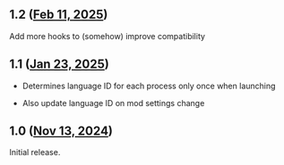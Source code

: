 ## 1.2 ([Feb 11, 2025](https://github.com/ramensoftware/windhawk-mods/blob/99736f85dcf4a3e189d4a38b807977544d4082be/mods/per-app-language-preferences.wh.cpp))

Add more hooks to (somehow) improve compatibility

## 1.1 ([Jan 23, 2025](https://github.com/ramensoftware/windhawk-mods/blob/c2fe499b39ef859de2618237086dc6520b53a754/mods/per-app-language-preferences.wh.cpp))

* Determines language ID for each process only once when launching

* Also update language ID on mod settings change

## 1.0 ([Nov 13, 2024](https://github.com/ramensoftware/windhawk-mods/blob/82900d19c69cbf2ca0a8b7ca6dde2d52084c4bc7/mods/per-app-language-preferences.wh.cpp))

Initial release.
